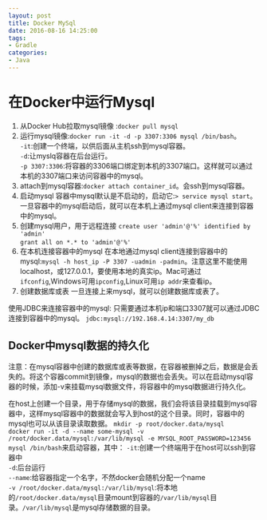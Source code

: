 ```yaml
---
layout: post
title: Docker MySql
date: 2016-08-16 14:25:00
tags:
- Gradle
categories: 
- Java
---
```


# 在Docker中运行Mysql
1. 从Docker Hub拉取mysql镜像
:`docker pull mysql`    
2. 运行mysql镜像:`docker run -it -d -p 3307:3306 mysql /bin/bash`。    
`-it`:创建一个终端，以供后面从主机ssh到mysql容器。    
`-d`:让myslq容器在后台运行。    
`-p 3307:3306`:将容器的3306端口绑定到本机的3307端口。这样就可以通过本机的3307端口来访问容器中的mysql。    
3. attach到mysql容器:`docker attach container_id`。会ssh到mysql容器。            
4. 启动mysql
容器中mysql默认是不启动的，启动它:`> service mysql start`。一旦容器中的mysql启动后，就可以在本机上通过mysql client来连接到容器中的mysql。
5. 创建mysql用户，用于远程连接
`create user 'admin'@'%' identified by 'admin'`    
`grant all on *.* to 'admin'@'%'`    
6. 在本机连接容器中的mysql
在本地通过mysql client连接到容器中的mysql:`mysql -h host_ip -P 3307 -uadmin -padmin`。注意这里不能使用localhost，或127.0.0.1，要使用本地的真实ip。Mac可通过`ifconfig`,Windows可用`ipconfig`,Linux可用`ip addr`来查看ip。    
7. 创建数据库或表
一旦连接上来mysql，就可以创建数据库或表了。    

使用JDBC来连接容器中的mysql:
只需要通过本机ip和端口3307就可以通过JDBC连接到容器中的mysql。
`jdbc:mysql://192.168.4.14:3307/my_db`

## Docker中mysql数据的持久化    
注意：在mysql容器中创建的数据库或表等数据，在容器被删掉之后，数据是会丢失的。将这个容器commit到镜像，mysql的数据也会丢失。可以在启动mysql容器的时候，添加-v来挂载mysql数据文件，将容器中的mysql数据进行持久化。

在host上创建一个目录，用于存储mysql的数据，我们会将该目录挂载到mysql容器中，这样mysql容器中的数据就会写入到host的这个目录。同时，容器中的mysql也可以从该目录读取数据。
`mkdir -p root/docker.data/mysql`        
`docker run -it -d --name some-mysql -v /root/docker.data/mysql:/var/lib/mysql -e MYSQL_ROOT_PASSWORD=123456 mysql /bin/bash`来启动容器，其中：
`-it`:创建一个终端用于在host可以ssh到容器中        
`-d`:后台运行    
`--name`:给容器指定一个名字，不然docker会随机分配一个name    
`-v /root/docker.data/mysql:/var/lib/mysql`:将本地的`/root/docker.data/mysql`目录mount到容器的`/var/lib/mysql`目录。`/var/lib/mysql`是mysql存储数据的目录。


